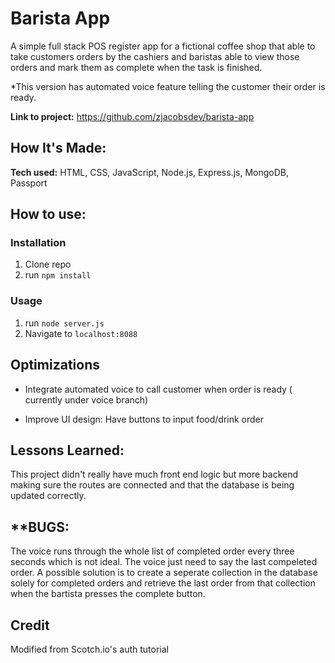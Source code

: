 # Barista App
A simple full stack POS register app for a fictional coffee shop that able to take customers orders by the cashiers and baristas able to view those orders and mark them as complete when the task is finished.

*This version has automated voice feature telling the customer their order is ready.

**Link to project:** https://github.com/zjacobsdev/barista-app

## How It's Made:

**Tech used:** HTML, CSS, JavaScript, Node.js, Express.js, MongoDB, Passport

## How to use:
### Installation

1. Clone repo
2. run `npm install`

### Usage

1. run `node server.js`
2. Navigate to `localhost:8088`

## Optimizations

- Integrate automated voice to call customer when order is ready ( currently under voice branch)

- Improve UI design: Have buttons to input food/drink order


## Lessons Learned:

This project didn't really have much front end logic but more backend making sure the routes are connected and that the database is being updated correctly. 

## **BUGS: 

The voice runs through the whole list of completed order every three seconds which is not ideal. The voice just need to say the last compeleted order. A possible solution is to create a seperate collection in the database solely for completed orders and retrieve the last order from that collection when the bartista presses the complete button.

## Credit

Modified from Scotch.io's auth tutorial


